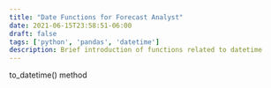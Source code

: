 ```yaml
---
title: "Date Functions for Forecast Analyst"
date: 2021-06-15T23:58:51-06:00
draft: false
tags: ['python', 'pandas', 'datetime']
description: Brief introduction of functions related to datetime
---
```


to_datetime() method